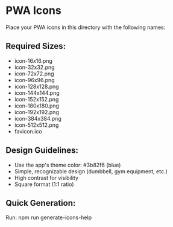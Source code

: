 # PWA Icons

Place your PWA icons in this directory with the following names:

## Required Sizes:
- icon-16x16.png
- icon-32x32.png
- icon-72x72.png
- icon-96x96.png
- icon-128x128.png
- icon-144x144.png
- icon-152x152.png
- icon-180x180.png
- icon-192x192.png
- icon-384x384.png
- icon-512x512.png
- favicon.ico

## Design Guidelines:
- Use the app's theme color: #3b82f6 (blue)
- Simple, recognizable design (dumbbell, gym equipment, etc.)
- High contrast for visibility
- Square format (1:1 ratio)

## Quick Generation:
Run: npm run generate-icons-help
